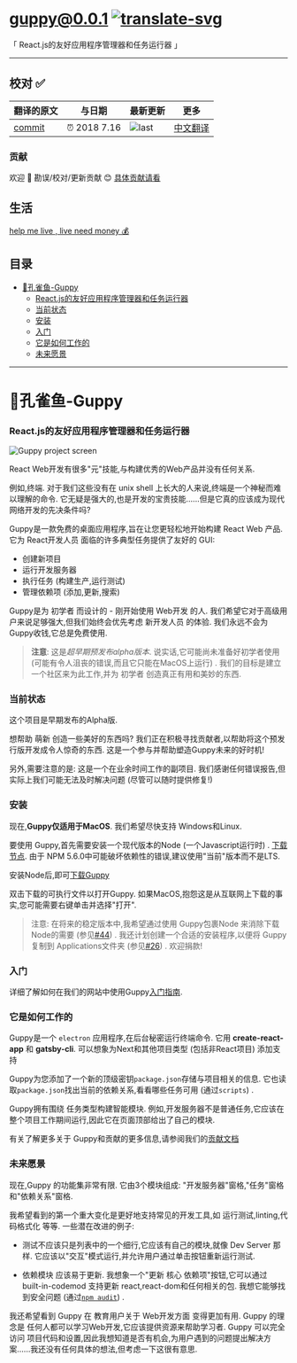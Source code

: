 # [guppy@0.0.1][commit]  [![translate-svg]][translate-list]

[translate-svg]: http://llever.com/translate.svg
[translate-list]: https://github.com/chinanf-boy/chinese-translate-list
    
「 React.js的友好应用程序管理器和任务运行器 」

[commit]: https://github.com/joshwcomeau/guppy/tree/73a9f68702d44fe03dad118bd1b112f1998ef454
[more]: https://github.com/chinanf-boy/chinese-translate-list

---

## 校对 ✅

<!-- doc-templite START generated -->
<!-- time = '2018 7.16' -->

翻译的原文 | 与日期 | 最新更新 | 更多
---|---|---|---
[commit] | ⏰ 2018 7.16 | ![last] | [中文翻译][more]
<!-- doc-templite END generated -->

[last]: https://img.shields.io/github/last-commit/joshwcomeau/guppy.svg

### 贡献

欢迎 👏 勘误/校对/更新贡献 😊 [具体贡献请看](https://github.com/chinanf-boy/chinese-translate-list#贡献)

## 生活

[help me live , live need money 💰](https://github.com/chinanf-boy/live-need-money)


## 目录

<!-- START doctoc generated TOC please keep comment here to allow auto update -->
<!-- DON'T EDIT THIS SECTION, INSTEAD RE-RUN doctoc TO UPDATE -->


- [🐠孔雀鱼-Guppy](#%E5%AD%94%E9%9B%80%E9%B1%BC-guppy)
    - [React.js的友好应用程序管理器和任务运行器](#reactjs%E7%9A%84%E5%8F%8B%E5%A5%BD%E5%BA%94%E7%94%A8%E7%A8%8B%E5%BA%8F%E7%AE%A1%E7%90%86%E5%99%A8%E5%92%8C%E4%BB%BB%E5%8A%A1%E8%BF%90%E8%A1%8C%E5%99%A8)
    - [当前状态](#%E5%BD%93%E5%89%8D%E7%8A%B6%E6%80%81)
    - [安装](#%E5%AE%89%E8%A3%85)
    - [入门](#%E5%85%A5%E9%97%A8)
    - [它是如何工作的](#%E5%AE%83%E6%98%AF%E5%A6%82%E4%BD%95%E5%B7%A5%E4%BD%9C%E7%9A%84)
    - [未来愿景](#%E6%9C%AA%E6%9D%A5%E6%84%BF%E6%99%AF)

<!-- END doctoc generated TOC please keep comment here to allow auto update -->

---

# 🐠孔雀鱼-Guppy

### React.js的友好应用程序管理器和任务运行器

![Guppy project screen](https://github.com/joshwcomeau/guppy/raw/master/docs/images/main-image.png)

React Web开发有很多"元"技能,与构建优秀的Web产品并没有任何关系. 

例如,终端. 对于我们这些没有在 unix shell 上长大的人来说,终端是一个神秘而难以理解的命令. 它无疑是强大的,也是开发的宝贵技能......但是它真的应该成为现代网络开发的先决条件吗?

Guppy是一款免费的桌面应用程序,旨在让您更轻松地开始构建 React Web 产品. 它为 React开发人员 面临的许多典型任务提供了友好的 GUI: 

-   创建新项目
-   运行开发服务器
-   执行任务 (构建生产,运行测试) 
-   管理依赖项 (添加,更新,搜索) 

Guppy是为 初学者 而设计的 - 刚开始使用 Web开发 的人. 我们希望它对于高级用户来说足够强大,但我们始终会优先考虑 新开发人员 的体验. 我们永远不会为Guppy收钱,它总是免费使用. 

> **注意**:  这是*超早期预发布alpha版本*. 说实话,它可能尚未准备好初学者使用 (可能有令人沮丧的错误,而且它只能在MacOS上运行) . 我们的目标是建立一个社区来为此工作,并为 初学者 创造真正有用和美妙的东西. 

### 当前状态

这个项目是早期发布的Alpha版. 

想帮助 萌新 创造一些美好的东西吗? 我们正在积极寻找贡献者,以帮助将这个预发行版开发成令人惊奇的东西. 这是一个参与并帮助塑造Guppy未来的好时机!

另外,需要注意的是: 这是一个在业余时间工作的副项目. 我们感谢任何错误报告,但实际上我们可能无法及时解决问题 (尽管可以随时提供修复!) 

### 安装

现在,**Guppy仅适用于MacOS**. 我们希望尽快支持 Windows和Linux. 

要使用 Guppy,首先需要安装一个现代版本的Node (一个Javascript运行时) . [下载节点](https://nodejs.org/en/download/current/). 由于 NPM 5.6.0中可能破坏依赖性的错误,建议使用"当前"版本而不是LTS. 

安装Node后,即可[下载Guppy](https://github.com/joshwcomeau/guppy/releases/download/v0.0.1/Guppy-MacOS.zip)

双击下载的可执行文件以打开Guppy. 如果MacOS,抱怨这是从互联网上下载的事实,您可能需要右键单击并选择"打开". 

> 注意: 在将来的稳定版本中,我希望通过使用 Guppy包裹Node 来消除下载Node的需要 (参见[#44](https://github.com/joshwcomeau/guppy/issues/44)) . 我还计划创建一个合适的安装程序,以便将 Guppy 复制到 Applications文件夹 (参见[#26](https://github.com/joshwcomeau/guppy/issues/26)) . 欢迎捐款!

### 入门

详细了解如何在我们的网站中使用Guppy[入门指南](./docs/getting-started.md). 

### 它是如何工作的

Guppy是一个 `electron` 应用程序,在后台秘密运行终端命令. 它用 **create-react-app** 和 **gatsby-cli**. 可以想象为Next和其他项目类型 (包括非React项目) 添加支持

Guppy为您添加了一个新的顶级密钥`package.json`存储与项目相关的信息. 它也读取`package.json`找出当前的依赖关系,看看哪些任务可用 (通过`scripts`) . 

Guppy拥有围绕 任务类型构建智能模块. 例如,开发服务器不是普通任务,它应该在整个项目工作期间运行,因此它在页面顶部给出了自己的模块. 

有关了解更多关于  Guppy和贡献的更多信息,请参阅我们的[贡献文档](CONTRIBUTING.md)

### 未来愿景

现在,Guppy 的功能集非常有限. 它由3个模块组成: "开发服务器"窗格,"任务"窗格和"依赖关系"窗格. 

我希望看到的第一个重大变化是更好地支持常见的开发工具,如 运行测试,linting,代码格式化 等等. 一些潜在改进的例子: 

-   测试不应该只是列表中的一个细行,它应该有自己的模块,就像 Dev Server 那样. 它应该以"交互"模式运行,并允许用户通过单击按钮重新运行测试. 

-   依赖模块 应该易于更新. 我想象一个"更新 核心 依赖项"按钮,它可以通过 built-in-codemod 支持更新 react,react-dom和任何相关的包. 我想它能够找到安全问题 (通过[`npm audit`](https://docs.npmjs.com/getting-started/running-a-security-audit)) . 

我还希望看到 Guppy 在 教育用户关于 Web开发方面 变得更加有用. Guppy 的理念是 任何人都可以学习Web开发,它应该提供资源来帮助学习者. Guppy 可以完全访问 项目代码和设置,因此我想知道是否有机会,为用户遇到的问题提出解决方案......我还没有任何具体的想法,但考虑一下这很有意思. 
